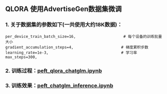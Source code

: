 ## QLORA 使用AdvertiseGen数据集微调

### 1. 关于数据集的参数如下(一共使用大约18K数据)：

```
per_device_train_batch_size=16,                     # 每个设备的训练批量大小
gradient_accumulation_steps=4,                     # 梯度累积步数
learning_rate=1e-3,                                # 学习率
max_steps=300,  

```

### 2. 训练过程：[peft_qlora_chatglm.ipynb](peft_qlora_chatglm.ipynb)

### 3. 训练效果：[peft_chatglm_inference.ipynb](peft_chatglm_inference.ipynb)